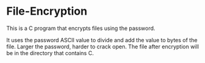 # File-Encryption
This is a C program that encrypts files using the password.

It uses the password ASCII value to divide and add the value to bytes of the file. Larger the password, harder to crack open.
The file after encryption will be in the directory that contains C.
